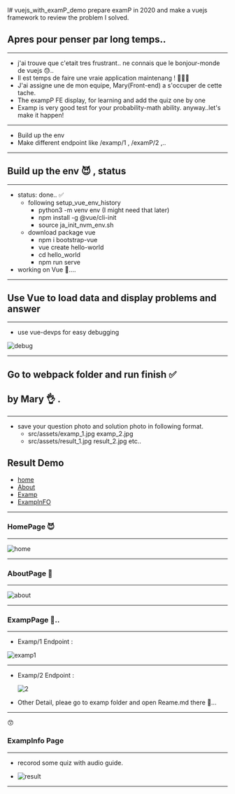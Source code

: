 l# vuejs_with_examP_demo
prepare examP in 2020 and make a vuejs framework to review the problem I solved.

## Apres pour penser par long temps..

---

- j'ai trouve que c'etait tres frustrant.. ne connais que le bonjour-monde de vuejs 😓..
- Il est temps de faire une vraie application maintenang ! 🤸🏻‍♂️
- J'ai assigne une de mon equipe, Mary(Front-end) a s'occuper de cette tache.
- The exampP FE display, for learning and add the quiz one by one
- Examp is very good test for your probability-math ability. anyway..let's make it happen!

---

- Build up the env
- Make different endpoint like /examp/1 , /examP/2 ,..

---

## Build up the env 😈 , status

---

- status: done.. ✅
  - following setup_vue_env_history
    - python3 -m venv env (I might need that later)
    - npm install -g @vue/cli-init
    - source ja_init_nvm_env.sh
  - download package vue
    - npm i bootstrap-vue
    - vue create hello-world
    - cd hello_world
    - npm run serve
- working on Vue 🦜....

---

## Use Vue to load data and display problems and answer

---

- use vue-devps for easy debugging

![debug](img/use_vue_dev_tool.jpg)

---

## Go to webpack folder and run finish ✅

## by Mary 👌 .

---

- save your question photo and solution photo in following format.
  - src/assets/examp_1.jpg examp_2.jpg
  - src/assets/result_1.jpg result_2.jpg etc..

## Result Demo

- [home](#home)
- [About](#about)
- [Examp](#examp)
- [ExampInFO](#exampinfo)

<a name="home"></a>

---

### HomePage 😈

---

![home](img/page_home.jpg)

---

<a name="about"></a>

### AboutPage 📂

---

![about](img/about.jpg)

---

<a name="examp"></a>

### ExampPage 🐸..

---

- Examp/1 Endpoint :

![examp1](img/examp_1.jpg)

---

- Examp/2 Endpoint :

  ![2](img/examp2.jpg)

* Other Detail, pleae go to examp folder and open Reame.md there 🦜...

---

<a name="exampinfo"></a> 😙

### ExampInfo Page

---

- recorod some quiz with audio guide.

- ![result](img/add_voice_feature.jpg)

---
